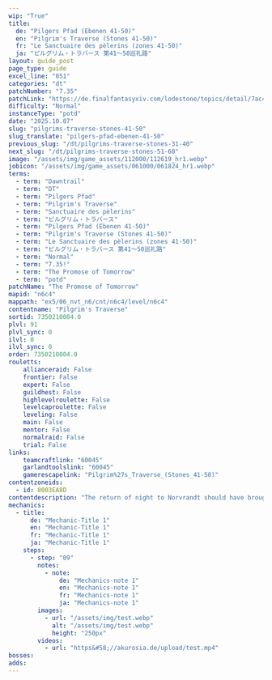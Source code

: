 ```yaml
---
wip: "True"
title:
  de: "Pilgers Pfad (Ebenen 41-50)"
  en: "Pilgrim's Traverse (Stones 41-50)"
  fr: "Le Sanctuaire des pèlerins (zones 41-50)"
  ja: "ピルグリム・トラバース 第41～50巡礼路"
layout: guide_post
page_type: guide
excel_line: "851"
categories: "dt"
patchNumber: "7.35"
patchLink: "https://de.finalfantasyxiv.com/lodestone/topics/detail/7ac423a7327836211fb9d13ced01367bdd8e6712"
difficulty: "Normal"
instanceType: "potd"
date: "2025.10.07"
slug: "pilgrims-traverse-stones-41-50"
slug_translate: "pilgers-pfad-ebenen-41-50"
previous_slug: "/dt/pilgrims-traverse-stones-31-40"
next_slug: "/dt/pilgrims-traverse-stones-51-60"
image: "/assets/img/game_assets/112000/112619_hr1.webp"
jobicon: "/assets/img/game_assets/061000/061824_hr1.webp"
terms:
  - term: "Dawntrail"
  - term: "DT"
  - term: "Pilgers Pfad"
  - term: "Pilgrim's Traverse"
  - term: "Sanctuaire des pèlerins"
  - term: "ピルグリム・トラバース"
  - term: "Pilgers Pfad (Ebenen 41-50)"
  - term: "Pilgrim's Traverse (Stones 41-50)"
  - term: "Le Sanctuaire des pèlerins (zones 41-50)"
  - term: "ピルグリム・トラバース 第41～50巡礼路"
  - term: "Normal"
  - term: "7.35!"
  - term: "The Promose of Tomorrow"
  - term: "potd"
patchName: "The Promose of Tomorrow"
mapid: "n6c4"
mappath: "ex5/06_nvt_n6/cnt/n6c4/level/n6c4"
contentname: "Pilgrim's Traverse"
sortid: 7350210004.0
plvl: 91
plvl_sync: 0
ilvl: 0
ilvl_sync: 0
order: 7350210004.0
rouletts:
    allianceraid: False
    frontier: False
    expert: False
    guildhest: False
    highlevelroulette: False
    levelcaproulette: False
    leveling: False
    main: False
    mentor: False
    normalraid: False
    trial: False
links:
    teamcraftlink: "60045"
    garlandtoolslink: "60045"
    gamerescapelink: "Pilgrim%27s_Traverse_(Stones_41-50)"
contentzoneids:
  - id: 8003EA8D
contentdescription: "The return of night to Norvrandt should have brought peaceful slumber to the Church of the First Light, but within its ruined chapels crawls an uneasy horde of sin eaters. With the aid of the faerie king, you must venture down the pilgrim road to attend an unlikely funeral and grant eternal rest to all who yet yearn for oblivion."
mechanics:
  - title:
      de: "Mechanic-Title 1"
      en: "Mechanic-Title 1"
      fr: "Mechanic-Title 1"
      ja: "Mechanic-Title 1"
    steps:
      - step: "09"
        notes:
          - note:
              de: "Mechanics-note 1"
              en: "Mechanics-note 1"
              fr: "Mechanics-note 1"
              ja: "Mechanics-note 1"
        images:
          - url: "/assets/img/test.webp"
            alt: "/assets/img/test.webp"
            height: "250px"
        videos:
          - url: "https&#58;//akurosia.de/upload/test.mp4"
bosses:
adds:
---
```

